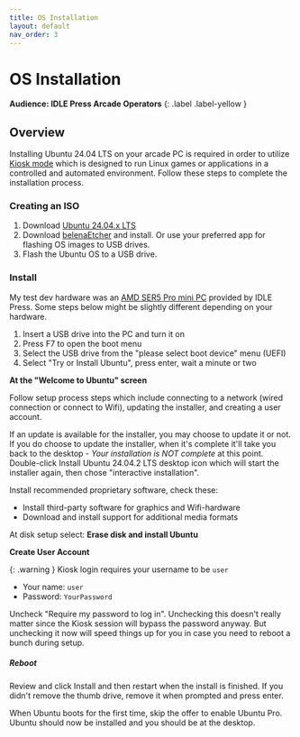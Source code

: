```yaml
---
title: OS Installation
layout: default
nav_order: 3
---
```

# OS Installation

**Audience: IDLE Press Arcade Operators**
{: .label .label-yellow }

## Overview
Installing Ubuntu 24.04 LTS on your arcade PC is required in order to utilize [Kiosk mode](kiosk-setup.html) which is designed to run Linux games or applications in a controlled and automated environment. Follow these steps to complete the installation process.

### Creating an ISO

1. Download [Ubuntu 24.04.x LTS](https://ubuntu.com/download/desktop)
2. Download [belenaEtcher](https://etcher.balena.io/) and install. Or use your preferred app for flashing OS images to USB drives.
3. Flash the Ubuntu OS to a USB drive.

### Install

My test dev hardware was an [AMD SER5 Pro mini PC](https://xdaforums.com/t/beelink-ser5-pro-review-a-beast-of-a-mini-pc.4483881/) provided by IDLE Press. Some steps below might be slightly different depending on your hardware.

1. Insert a USB drive into the PC and turn it on
2. Press F7 to open the boot menu
3. Select the USB drive from the "please select boot device" menu (UEFI)
4. Select "Try or Install Ubuntu", press enter, wait a minute or two

**At the "Welcome to Ubuntu" screen**

Follow setup process steps which include connecting to a network (wired connection or connect to Wifi), updating the installer, and creating a user account.

If an update is available for the installer, you may choose to update it or not. If you do choose to update the installer, when it's complete it'll take you back to the desktop - _Your installation is NOT complete_ at this point. Double-click Install Ubuntu 24.04.2 LTS desktop icon which will start the installer again, then chose "interactive installation".

Install recommended proprietary software, check these:
- Install third-party software for graphics and Wifi-hardware
- Download and install support for additional media formats

At disk setup select: **Erase disk and install Ubuntu**

**Create User Account**

{: .warning }
Kiosk login requires your username to be `user`

* Your name: `user`
* Password: `YourPassword`

Uncheck "Require my password to log in". Unchecking this doesn't really matter since the Kiosk session will bypass the password anyway. But unchecking it now will speed things up for you in case you need to reboot a bunch during setup.

##### Reboot
Review and click Install and then restart when the install is finished. If you didn't remove the thumb drive, remove it when prompted and press enter.

When Ubuntu boots for the first time, skip the offer to enable Ubuntu Pro. Ubuntu should now be installed and you should be at the desktop.